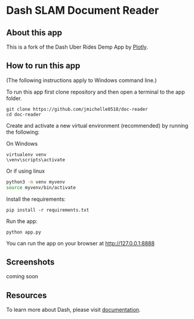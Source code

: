 # Dash SLAM Document Reader

## About this app

This is a fork of the Dash Uber Rides Demp App by [Plotly](https://plot.ly/).

## How to run this app

(The following instructions apply to Windows command line.)

To run this app first clone repository and then open a terminal to the app folder.

```
git clone https://github.com/jmichelle0518/doc-reader
cd doc-reader
```

Create and activate a new virtual environment (recommended) by running
the following:

On Windows

```
virtualenv venv
\venv\scripts\activate
```

Or if using linux

```bash
python3 -m venv myvenv
source myvenv/bin/activate
```

Install the requirements:

```
pip install -r requirements.txt
```
Run the app:

```
python app.py
```
You can run the app on your browser at http://127.0.0.1:8888


## Screenshots

coming soon

## Resources

To learn more about Dash, please visit [documentation](https://plot.ly/dash).
